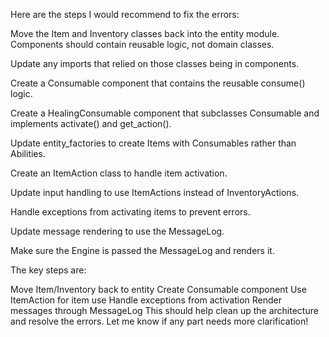Here are the steps I would recommend to fix the errors:

Move the Item and Inventory classes back into the entity module. Components should contain reusable logic, not domain classes.

Update any imports that relied on those classes being in components.

Create a Consumable component that contains the reusable consume() logic.

Create a HealingConsumable component that subclasses Consumable and implements activate() and get_action().

Update entity_factories to create Items with Consumables rather than Abilities.

Create an ItemAction class to handle item activation.

Update input handling to use ItemActions instead of InventoryActions.

Handle exceptions from activating items to prevent errors.

Update message rendering to use the MessageLog.

Make sure the Engine is passed the MessageLog and renders it.

The key steps are:

Move Item/Inventory back to entity
Create Consumable component
Use ItemAction for item use
Handle exceptions from activation
Render messages through MessageLog
This should help clean up the architecture and resolve the errors. Let me know if any part needs more clarification!